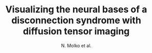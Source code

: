 ---
cat: gaia
subcat: architecture
bestof: false
author: N. Molko et al.
title: Visualizing the neural bases of a disconnection syndrome with diffusion tensor imaging
journal: Journal of Cognitive Neuroscience
year: 2002
type: article
---